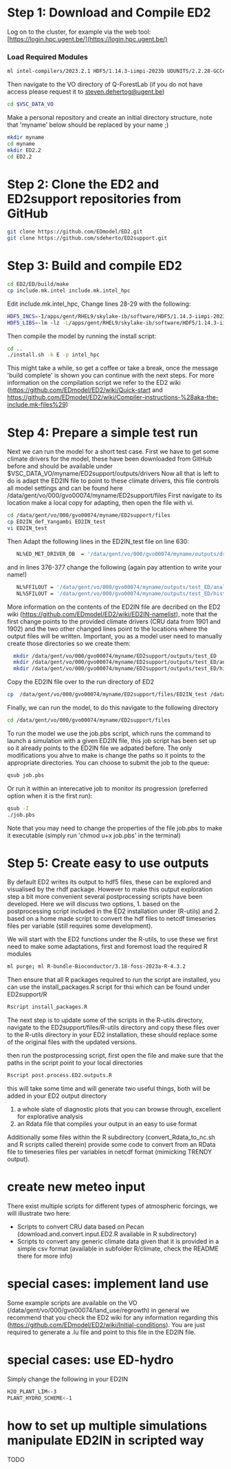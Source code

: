 # Step 1: Download and Compile ED2

Log on to the cluster, for example via the web tool:  
[https://login.hpc.ugent.be/](https://login.hpc.ugent.be/)

### Load Required Modules

```bash
ml intel-compilers/2023.2.1 HDF5/1.14.3-iimpi-2023b UDUNITS/2.2.28-GCCcore-13.2.0 ulimit -s unlimited
```

Then navigate to the VO directory of Q-ForestLab (if you do not have access please request it to steven.dehertog@ugent.be)
```bash
cd $VSC_DATA_VO
```
Make a personal repository and create an initial directory structure, note that 'myname' below should be replaced by your name ;)
```bash
mkdir myname
cd myname
mkdir ED2.2
cd ED2.2
```
# Step 2: Clone the ED2 and ED2support repositories from GitHub
```bash
git clone https://github.com/EDmodel/ED2.git
git clone https://github.com/sdeherto/ED2support.git
```
# Step 3: Build and compile ED2
```bash
cd ED2/ED/build/make
cp include.mk.intel include.mk.intel_hpc
```
Edit include.mk.intel_hpc,
Change lines 28-29 with the following:
```bash
HDF5_INCS=-I/apps/gent/RHEL9/skylake-ib/software/HDF5/1.14.3-iimpi-2023b/include
HDF5_LIBS=-lm -lz -L/apps/gent/RHEL9/skylake-ib/software/HDF5/1.14.3-iimpi-2023b/bin -lhdf5 -lhdf5_fortran -lhdf5_hl
```

Then compile the model by running the install script:
```bash
cd ..
./install.sh -k E -p intel_hpc
```
This might take a while, so get a coffee or take a break, once the message 'build complete' is shown you can continue with the next steps. For more information on the compilation script we refer to the ED2 wiki (https://github.com/EDmodel/ED2/wiki/Quick-start and https://github.com/EDmodel/ED2/wiki/Compiler-instructions-%28aka-the-include.mk-files%29)

# Step 4: Prepare a simple test run

Next we can run the model for a short test case. 
First we have to get some climate drivers for the model, these have been downloaded from GitHub before and should be available under $VSC_DATA_VO/myname/ED2support/outputs/drivers
Now all that is left to do is adapt the ED2IN file to point to these climate drivers, this file controls all model settings and can be found here /data/gent/vo/000/gvo00074/myname/ED2support/files
First navigate to its location make a local copy for adapting, then open the file with vi.
```bash
cd /data/gent/vo/000/gvo00074/myname/ED2support/files
cp ED2IN_def_Yangambi ED2IN_test
vi ED2IN_test
```
Then Adapt the following lines in the ED2IN_test file on line 630:
```bash
   NL%ED_MET_DRIVER_DB  = '/data/gent/vo/000/gvo00074/myname/outputs/drivers/ED_MET_DRIVER_HEADER'
```

and in lines 376-377 change the following (again pay attention to write your name!)

```bash
   NL%FFILOUT = '/data/gent/vo/000/gvo00074/myname/outputs/test_ED/analysis/analysis'
   NL%SFILOUT = '/data/gent/vo/000/gvo00074/myname/outputs/test_ED/history/history'
```

More information on the contents of the ED2IN file are decribed on the ED2 wiki (https://github.com/EDmodel/ED2/wiki/ED2IN-namelist), note that the first change points to the provided climate drivers (CRU data from 1901 and 1902) and the two other changed lines point to the locations where the output files will be written. Important, you as a model user need to manually create those directories so we create them:
```bash
  mkdir /data/gent/vo/000/gvo00074/myname/ED2support/outputs/test_ED
  mkdir /data/gent/vo/000/gvo00074/myname/ED2support/outputs/test_ED/analysis
  mkdir /data/gent/vo/000/gvo00074/myname/ED2support/outputs/test_ED/history
```

Copy the ED2IN file over to the run directory of ED2
```bash
cp  /data/gent/vo/000/gvo00074/myname/ED2support/files/ED2IN_test /data/gent/vo/000/gvo00074/myname/ED2.2/ED2/ED/run/ED2IN_test
```

Finally, we can run the model, to do this navigate to the following directory

```bash
cd /data/gent/vo/000/gvo00074/myname/ED2support/files
```

To run the model we use the job.pbs script, which runs the command to launch a simulation with a given ED2IN file, this job script has been set up so it already points to the ED2IN file we adpated before. The only modifications you ahve to make is change the paths so it points to the appropriate directories. You can choose to submit the job to the queue:
```bash
qsub job.pbs
```
Or run it within an interecative job to monitor its progression (preferred option when it is the first run):
```bash
qsub -I 
./job.pbs
```
Note that you may need to change the properties of the file job.pbs to make it executable (simply run 'chmod u+x job.pbs' in the terminal)

# Step 5: Create easy to use outputs

By default ED2 writes its output to hdf5 files, these can be explored and visualised by the rhdf package. However to make this output exploration step a bit more convenient several postprocessing scripts have been developed.
Here we will discuss two options, 1. based on the postprocessing script included in the ED2 installation under (R-utils) and 2. based on a home made script to convert the hdf files to netcdf timeseries files per variable (still requires some development).

We will start with the ED2 functions under the R-utils, to use these we first need to make some adaptations, first and foremost load the required R modules
```bash
ml purge; ml R-bundle-Bioconductor/3.18-foss-2023a-R-4.3.2
```
Then ensure that all R packages required to run the script are installed, you can use the install_packages.R script for thsi which can be found under ED2support/R
```bash
Rscript install_packages.R
```
The next step is to update some of the scripts in the R-utils directory, navigate to the ED2support/files/R-utils directory and copy these files over to the R-utils directory in your ED2 installation, these should replace some of the original files with the updated versions.

then run the postprocessing script, first open the file and make sure that the paths in the script point to your local directories
```bash
Rscript post.process.ED2.outputs.R
```
this will take some time and will generate two useful things, both will be added in your ED2 output directory
1. a whole slate of diagnostic plots that you can browse through, excellent for explorative analysis
2. an Rdata file that compiles your output in an easy to use format

Additionally some files within the R subdirectory (convert_Rdata_to_nc.sh and R scripts called therein) provide some code to convert from an RData file to timeseries files per variables in netcdf format (mimicking TRENDY output).

# create new meteo input
There exist multiple scripts for different types of atmospheric forcings, we will illustrate two here:
- Scripts to convert CRU data based on Pecan (download.and.convert.input.ED2.R available in R subdirectory)
- Scripts to convert any generic climate data given that it is provided in a simple csv format (available in subfolder R/climate, check the README there for more info)

# special cases: implement land use
Some example scripts are available on the VO (/data/gent/vo/000/gvo00074/land_use/regrowth) in general we recommend that you check the ED2 wiki for any information regarding this (https://github.com/EDmodel/ED2/wiki/Initial-conditions). You are just required to generate a .lu file and point to this file in the ED2IN file.

# special cases: use ED-hydro
Simply change the following in your ED2IN
```bash
H2O_PLANT_LIM<-3
PLANT_HYDRO_SCHEME<-1
```
# how to set up multiple simulations manipulate ED2IN in scripted way
TODO





